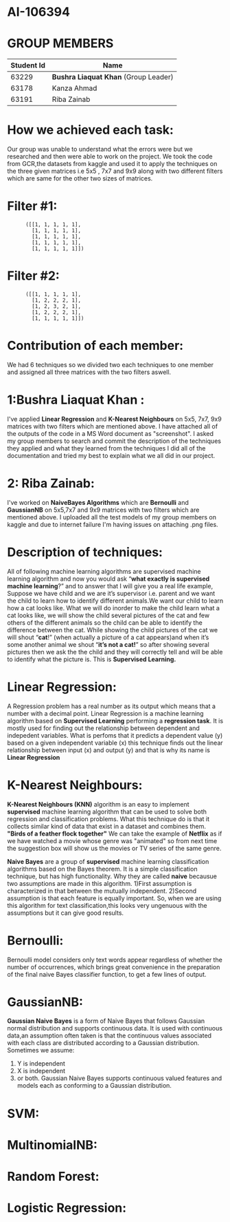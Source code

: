 # AI-106394
# GROUP MEMBERS
Student Id | Name
------------ | -------------
63229| **Bushra Liaquat Khan** (Group Leader) 
63178| Kanza Ahmad
63191| Riba Zainab

# How we achieved each task:
Our group was unable to understand what the errors were but we researched and then were able to work on the project.
We took the code from GCR,the datasets from kaggle and used it to apply the techniques on the three given matrices i.e 5x5 , 7x7 and 9x9 along with two different filters which are same for the other two sizes of matrices.
# Filter #1:
          ([[1, 1, 1, 1, 1],
            [1, 1, 1, 1, 1],
            [1, 1, 1, 1, 1],
            [1, 1, 1, 1, 1],
            [1, 1, 1, 1, 1]])

# Filter #2:
          ([[1, 1, 1, 1, 1],
            [1, 2, 2, 2, 1],
            [1, 2, 3, 2, 1],
            [1, 2, 2, 2, 1],
            [1, 1, 1, 1, 1]])

# Contribution of each member:
We had 6 techniques so we divided two each techniques to one member and assigned all three matrices with the two filters aswell.

# 1:Bushra Liaquat Khan :
I've applied **Linear Regression** and **K-Nearest Neighbours** on 5x5, 7x7, 9x9 matrices with two filters which are mentioned above.
I have attached all of the outputs of the code in a MS Word document as "screenshot". I asked my group members to search and commit the description of the techniques they applied and what they learned from the techniques I did all of the documentation and tried my best to explain what we all did in our project.

# 2: Riba Zainab:
I've worked on **NaiveBayes Algorithms** which are **Bernoulli** and **GaussianNB** on 5x5,7x7 and 9x9 matrices with two filters which are mentioned above.
I uploaded all the test models of my group members on kaggle and due to internet failure I'm having issues on attaching .png files.

# Description of techniques:
All of following machine learning algorithms are supervised machine learning algorithm and now you would ask “**what exactly is supervised machine learning**?” and to answer that I will give you a real life example,
Suppose we have child and we are it’s supervisor i.e. parent and we want the child to learn how to identify different animals.We want our child to learn how a cat looks like. What we will do inorder to make the child learn what a cat looks like, we will show the child several pictures of the cat and few others of the different animals so the child can be able to identify the difference between the cat. While showing the child pictures of the cat we will shout “**cat**!” (when actually a picture of a cat appears)and when it’s some another animal we shout “**it’s not a cat!**” so after showing several pictures then we ask the the child  and they will correctly tell and will be able to identify what the picture is. This is **Supervised Learning.**

# Linear Regression:
A Regression problem has a real number as its output which means that a number with a decimal point.
Linear Regression is a machine learning algorithm based on **Supervised Learning** performing a **regression task**. It is mostly used for finding out the relationship between dependent and indepedent variables. What is perfoms that it predicts a dependent value (y) based on a given independent variable (x) this technique finds out the linear relationship between input (x) and output (y) and that is why its name is **Linear Regression**

# K-Nearest Neighbours:
**K-Nearest Neighbours (KNN)** algorithm is an easy to implement **supervised** machine learning algorithm that can be used to solve both regression and classification problems. What this technique do is that it collects similar kind of data that exist in a dataset and combines them. 
**"Birds of a feather flock together"**
We can take the example of **Netflix** as if we have watched a movie whose genre was "animated" so from next time the suggestion box will show us the movies or TV series of the same genre.


**Naive Bayes** are a group of **supervised** machine learning classification algorithms based on the Bayes theorem. It is a simple classification technique, but has high functionality. Why they are called **naive** becausue two assumptions are made in this algorithm.
1)First assumption is characterized in that between the mutually independent.
2)Second assumption is that each feature is equally important.
So, when we are using this algorithm for text classification,this looks very ungenuous with the assumptions but it can give good results.

# Bernoulli:
Bernoulli model considers only text words appear regardless of whether the number of occurrences, which brings great convenience in the preparation of the final naive Bayes classifier function, to get a few lines of output.

# GaussianNB:
**Gaussian Naive Bayes** is a form of Naive Bayes that follows Gaussian normal distribution and supports continuous data.
It is used with continuous data,an assumption often taken is that the continuous values associated with each class are distributed according to a Gaussian distribution. Sometimes we assume:
1) Y is independent 
2) X is independent 
3) or both.
Gaussian Naive Bayes supports continuous valued features and models each as conforming to a Gaussian distribution.


# SVM:

# MultinomialNB:

# Random Forest:

# Logistic Regression:
 

